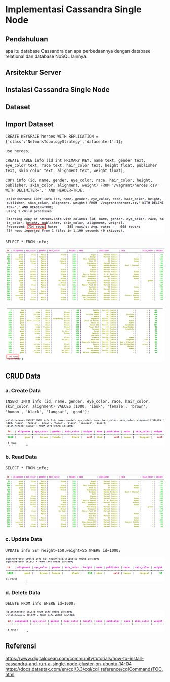 # Implementasi Cassandra Single Node

## Pendahuluan
apa itu database Cassandra dan apa perbedaannya dengan database relational dan database NoSQL lainnya.

## Arsitektur Server

## Instalasi Cassandra Single Node

## Dataset

## Import Dataset
```
CREATE KEYSPACE heroes WITH REPLICATION = {'class':'NetworkTopologyStrategy','datacenter1':1};
```

```
use heroes;
```

```
CREATE TABLE info (id int PRIMARY KEY, name text, gender text, eye_color text, race text, hair_color text, height float, publisher text, skin_color text, alignment text, weight float);
```

```
COPY info (id, name, gender, eye_color, race, hair_color, height, publisher, skin_color, alignment, weight) FROM '/vagrant/heroes.csv' WITH DELIMITER=',' AND HEADER=TRUE;
```
![copy1](screenshot/copy1.png)

```
SELECT * FROM info;
```
![read1](screenshot/read1.png)

![read3](screenshot/read3.png)

## CRUD Data
### a. Create Data
```
INSERT INTO info (id, name, gender, eye_color, race, hair_color, skin_color, alignment) VALUES (1000, 'ibuk', 'female', 'brown', 'human', 'black', 'langsat', 'good');
```

![insert](screenshot/insert.png)

### b. Read Data
```
SELECT * FROM info;
```

![read1](screenshot/read1.png)

### c. Update Data
```
UPDATE info SET height=150,weight=55 WHERE id=1000;
```

![update](screenshot/update.png)

### d. Delete Data
```
DELETE FROM info WHERE id=1000;
```

![delete](screenshot/delete.png)

## Referensi
https://www.digitalocean.com/community/tutorials/how-to-install-cassandra-and-run-a-single-node-cluster-on-ubuntu-14-04
https://docs.datastax.com/en/cql/3.3/cql/cql_reference/cqlCommandsTOC.html
